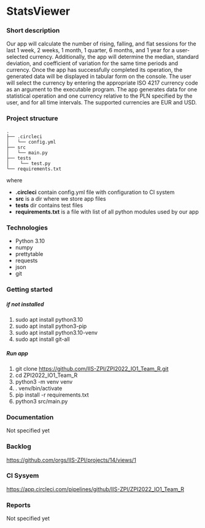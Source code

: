 # StatsViewer

### Short description
Our app will calculate the number of rising, falling, and flat sessions for the last 1 week, 2 weeks, 1 month, 1 quarter, 6 months, and 1 year for a user-selected currency.
Additionally, the app will determine the median, standard deviation, and coefficient of variation for the same time periods and currency.
Once the app has successfully completed its operation, the generated data will be displayed in tabular form on the console.
The user will select the currency by entering the appropriate ISO 4217 currency code as an argument to the executable program.
The app generates data for one statistical operation and one currency relative to the PLN specified by the user, and for all time intervals.
The supported currencies are EUR and USD.


### Project structure
```
.
├── .circleci
│   └── config.yml
├── src
│   └── main.py
├── tests
│    └── test.py
└── requirements.txt
```

where 
* **.circleci** contain config.yml file with configuration to CI system
* **src** is a dir where we store app files
* **tests** dir contains test files
* **requirements.txt** is a file with list of all python modules used by our app


### Technologies
* Python 3.10
* numpy
* prettytable
* requests
* json
* git


### Getting started
##### if not installed
1. sudo apt install python3.10
2. sudo apt install python3-pip
3. sudo apt install python3.10-venv
4. sudo apt install git-all
##### Run app
1. git clone https://github.com/IIS-ZPI/ZPI2022_IO1_Team_R.git
2. cd ZPI2022_IO1_Team_R
3. python3 -m venv venv
4. . venv/bin/activate
5. pip install -r requirements.txt
6. python3 src/main.py


### Documentation
Not specified yet


### Backlog
https://github.com/orgs/IIS-ZPI/projects/14/views/1


### CI Sysyem
https://app.circleci.com/pipelines/github/IIS-ZPI/ZPI2022_IO1_Team_R


### Reports
Not specified yet
